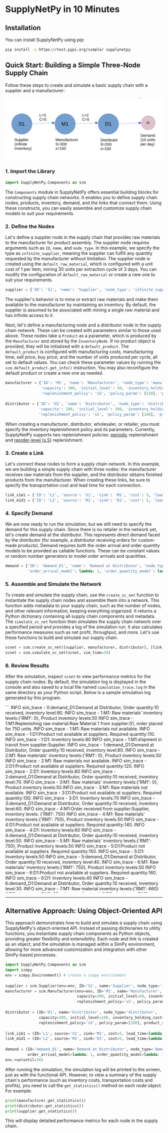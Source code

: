 # SupplyNetPy in 10 Minutes

## Installation

You can install SupplyNetPy using pip:

```sh
pip install -i https://test.pypi.org/simple/ supplynetpy
```

## Quick Start: Building a Simple Three-Node Supply Chain

Follow these steps to create and simulate a basic supply chain with a supplier and a manufacturer:

![alt text](img_two_node_sc.png)

### 1. Import the Library

```python
import SupplyNetPy.Components as scm
```
The `Components` module in SupplyNetPy offers essential building blocks for constructing supply chain networks. It enables you to define supply chain nodes, products, inventory, demand, and the links that connect them. Using these constructs, you can easily assemble and customize supply chain models to suit your requirements.

### 2. Define the Nodes

Let's define a supplier node in the supply chain that provides raw materials to the manufacturer for product assembly. The supplier node requires arguments such as `ID`, `name`, and `node_type`. In this example, we specify the type as `infinite_supplier`, meaning the supplier can fulfill any quantity requested by the manufacturer without limitation. The supplier node is created using the `default_raw_material`, which is configured with a unit cost of 1 per item, mining 30 units per extraction cycle of 3 days. You can modify the configuration of `default_raw_material` or create a new one to suit your requirements.

```python
supplier = {'ID': 'S1', 'name': 'Supplier', 'node_type': 'infinite_supplier'}
```

The supplier's behavior is to mine or extract raw materials and make them available to the manufacturer by maintaining an inventory. By default, the supplier is assumed to be associated with mining a single raw material and has infinite access to it.

Next, let's define a manufacturing node and a distributor node in the supply chain network. These can be created with parameters similar to those used above. These nodes take a `Product` as a parameter, which is produced by the `Manufacturer` and stored by the `InventoryNode`. If no product object is provided, they will be initialized with a `default_product`. The `default_product` is configured with manufacturing costs, manufacturing time, sell price, buy price, and the number of units produced per cycle, all set to default values. You can check these parameter values by running the `scm.default_product.get_info()` instruction. You may also reconfigure the default product or create a new one as needed.

```python
manufacturer = {'ID': 'M1', 'name': 'Manufacturer', 'node_type': 'manufacturer',
                'capacity': 300, 'initial_level': 50, 'inventory_holding_cost': 0.5,
                'replenishment_policy': 'sS', 'policy_param': [150], 'product_sell_price': 310}

distributor = {'ID': 'D1', 'name': 'Distributor', 'node_type': 'distributor',
               'capacity': 200, 'initial_level': 100, 'inventory_holding_cost': 1,
               'replenishment_policy': 'sS', 'policy_param': [100], 'product_sell_price': 320}
```

[qt]: ## "(Q,T): Replenish inventory every T days with Q units."
[ss]: ## "Continuously monitor inventory; replenish to capacity S when the level drops below s."

When creating a manufacturer, distributor, wholesaler, or retailer, you must specify the inventory replenishment policy and its parameters. Currently, SupplyNetPy supports two replenishment policies: [periodic][qt] replenishment and [reorder-level (s,S)][ss] replenishment.

### 3. Create a Link

Let's connect these nodes to form a supply chain network. In this example, we are building a simple supply chain with three nodes: the manufacturer receives raw materials from the supplier, and the distributor obtains finished products from the manufacturer. When creating these links, be sure to specify the transportation cost and lead time for each connection.

```python
link_s1m1 = {'ID': 'L1', 'source': 'S1', 'sink': 'M1', 'cost': 5, 'lead_time': lambda: 3}
link_m1d1 = {'ID': 'L2', 'source': 'M1', 'sink': 'D1', 'cost': 5, 'lead_time': lambda: 2}
```

### 4. Specify Demand

We are now ready to run the simulation, but we still need to specify the demand for this supply chain. Since there is no retailer in the network yet, let's create demand at the distributor. This represents direct demand faced by the distributor (for example, a distributor receiving orders for custom-made products). Demand requires both the order arrival and order quantity models to be provided as callable functions. These can be constant values or random number generators to model order arrivals and quantities.

```python
demand = {'ID': 'demand_D1', 'name': 'Demand at Distributor', 'node_type': 'demand',
          'order_arrival_model': lambda: 1, 'order_quantity_model': lambda: 10, 'demand_node': 'D1'}
```

### 5. Assemble and Simulate the Network

To create and simulate the supply chain, use the `create_sc_net` function to instantiate the supply chain nodes and assemble them into a network. This function adds metadata to your supply chain, such as the number of nodes, and other relevant information, keeping everything organized. It returns a Python dictionary containing all supply chain components and metadata. The `simulate_sc_net` function then simulates the supply chain network over a specified period and provides a log of the simulation run. It also calculates performance measures such as net profit, throughput, and more. Let's use these functions to build and simulate our supply chain.

```python
scnet = scm.create_sc_net([supplier, manufacturer, distributor], [link_s1m1, link_m1d1], [demand])
scnet = scm.simulate_sc_net(scnet, sim_time=30)
```

### 6. Review Results

After the simulation, inspect `scnet` to view performance metrics for the supply chain nodes. By default, the simulation log is displayed in the console and also saved to a local file named `simulation_trace.log` in the same directory as your Python script. Below is a sample simulation log generated by this program.

<div id="" style="overflow:scroll; height:600px;">
```
INFO sim_trace - 0:demand_D1:Demand at Distributor, Order quantity:10 received, inventory level:90.
INFO sim_trace - 1:M1: Raw materials' inventory levels:{'RM1': 0}, Product inventory levels:50
INFO sim_trace - 1:M1:Replenishing raw material:Raw Material 1 from supplier:S1, order placed for 750 units.
INFO sim_trace - 1:M1: Raw materials not available.
INFO sim_trace - 1:D1:Product not available at suppliers. Required quantity:110.
INFO sim_trace - 1:D1: Inventory levels:90
INFO sim_trace - 1:M1:shipment in transit from supplier:Supplier.
INFO sim_trace - 1:demand_D1:Demand at Distributor, Order quantity:10 received, inventory level:80.
INFO sim_trace - 2:M1: Raw materials' inventory levels:{'RM1': 0}, Product inventory levels:50
INFO sim_trace - 2:M1: Raw materials not available.
INFO sim_trace - 2:D1:Product not available at suppliers. Required quantity:120.
INFO sim_trace - 2:D1: Inventory levels:80
INFO sim_trace - 2:demand_D1:Demand at Distributor, Order quantity:10 received, inventory level:70.
INFO sim_trace - 3:M1: Raw materials' inventory levels:{'RM1': 0}, Product inventory levels:50
INFO sim_trace - 3:M1: Raw materials not available.
INFO sim_trace - 3:D1:Product not available at suppliers. Required quantity:130.
INFO sim_trace - 3:D1: Inventory levels:70
INFO sim_trace - 3:demand_D1:Demand at Distributor, Order quantity:10 received, inventory level:60.
INFO sim_trace - 4:M1:Order received from supplier:Supplier, inventory levels: {'RM1': 750}
INFO sim_trace - 4:M1: Raw materials' inventory levels:{'RM1': 750}, Product inventory levels:50
INFO sim_trace - 4:D1:Product not available at suppliers. Required quantity:140.
INFO sim_trace - 4:D1: Inventory levels:60
INFO sim_trace - 4:demand_D1:Demand at Distributor, Order quantity:10 received, inventory level:50.
INFO sim_trace - 5:M1: Raw materials' inventory levels:{'RM1': 750}, Product inventory levels:50
INFO sim_trace - 5:D1:Product not available at suppliers. Required quantity:150.
INFO sim_trace - 5:D1: Inventory levels:50
INFO sim_trace - 5:demand_D1:Demand at Distributor, Order quantity:10 received, inventory level:40.
INFO sim_trace - 6:M1: Raw materials' inventory levels:{'RM1': 750}, Product inventory levels:50
INFO sim_trace - 6:D1:Product not available at suppliers. Required quantity:160.
INFO sim_trace - 6:D1: Inventory levels:40
INFO sim_trace - 6:demand_D1:Demand at Distributor, Order quantity:10 received, inventory level:30.
INFO sim_trace - 7:M1: Raw material inventory levels:{'RM1': 660}
INFO sim_trace - 7:M1: 30 units manufactured.
INFO sim_trace - 7:M1: Product inventory levels:80
INFO sim_trace - 7:M1: Raw materials' inventory levels:{'RM1': 660}, Product inventory levels:80
INFO sim_trace - 7:D1:Product not available at suppliers. Required quantity:170.
INFO sim_trace - 7:D1: Inventory levels:30
INFO sim_trace - 7:demand_D1:Demand at Distributor, Order quantity:10 received, inventory level:20.
INFO sim_trace - 8:M1: Raw materials' inventory levels:{'RM1': 660}, Product inventory levels:80
INFO sim_trace - 8:D1:Product not available at suppliers. Required quantity:180.
INFO sim_trace - 8:D1: Inventory levels:20
INFO sim_trace - 8:demand_D1:Demand at Distributor, Order quantity:10 received, inventory level:10.
INFO sim_trace - 9:M1: Raw materials' inventory levels:{'RM1': 660}, Product inventory levels:80
INFO sim_trace - 9:D1:Product not available at suppliers. Required quantity:190.
INFO sim_trace - 9:D1: Inventory levels:10
INFO sim_trace - 9:demand_D1:Demand at Distributor, Order quantity:10 received, inventory level:0.
INFO sim_trace - 10:M1: Raw material inventory levels:{'RM1': 570}
INFO sim_trace - 10:M1: 30 units manufactured.
INFO sim_trace - 10:M1: Product inventory levels:110
INFO sim_trace - 10:M1: Raw materials' inventory levels:{'RM1': 570}, Product inventory levels:110
INFO sim_trace - 10:D1:Product not available at suppliers. Required quantity:200.
INFO sim_trace - 10:D1: Inventory levels:0
INFO sim_trace - 10:demand_D1:Demand at Distributor, Order quantity:10 not available, inventory level:0. No tolerance, shortage:10.
INFO sim_trace - 11:M1: Raw materials' inventory levels:{'RM1': 570}, Product inventory levels:110
INFO sim_trace - 11:D1:Product not available at suppliers. Required quantity:200.
INFO sim_trace - 11:D1: Inventory levels:0
INFO sim_trace - 11:demand_D1:Demand at Distributor, Order quantity:10 not available, inventory level:0. No tolerance, shortage:10.
INFO sim_trace - 12:M1: Raw materials' inventory levels:{'RM1': 570}, Product inventory levels:110
INFO sim_trace - 12:D1:Product not available at suppliers. Required quantity:200.
INFO sim_trace - 12:D1: Inventory levels:0
INFO sim_trace - 12:demand_D1:Demand at Distributor, Order quantity:10 not available, inventory level:0. No tolerance, shortage:10.
INFO sim_trace - 13:M1: Raw material inventory levels:{'RM1': 480}
INFO sim_trace - 13:M1: 30 units manufactured.
INFO sim_trace - 13:M1: Product inventory levels:140
INFO sim_trace - 13:M1: Raw materials' inventory levels:{'RM1': 480}, Product inventory levels:140
INFO sim_trace - 13:D1:Product not available at suppliers. Required quantity:200.
INFO sim_trace - 13:D1: Inventory levels:0
INFO sim_trace - 13:demand_D1:Demand at Distributor, Order quantity:10 not available, inventory level:0. No tolerance, shortage:10.
INFO sim_trace - 14:M1: Raw materials' inventory levels:{'RM1': 480}, Product inventory levels:140
INFO sim_trace - 14:D1:Product not available at suppliers. Required quantity:200.
INFO sim_trace - 14:D1: Inventory levels:0
INFO sim_trace - 14:demand_D1:Demand at Distributor, Order quantity:10 not available, inventory level:0. No tolerance, shortage:10.
INFO sim_trace - 15:M1: Raw materials' inventory levels:{'RM1': 480}, Product inventory levels:140
INFO sim_trace - 15:D1:Product not available at suppliers. Required quantity:200.
INFO sim_trace - 15:D1: Inventory levels:0
INFO sim_trace - 15:demand_D1:Demand at Distributor, Order quantity:10 not available, inventory level:0. No tolerance, shortage:10.
INFO sim_trace - 16:M1: Raw material inventory levels:{'RM1': 390}
INFO sim_trace - 16:M1: 30 units manufactured.
INFO sim_trace - 16:M1: Product inventory levels:170
INFO sim_trace - 16:M1: Raw materials' inventory levels:{'RM1': 390}, Product inventory levels:170
INFO sim_trace - 16:D1:Product not available at suppliers. Required quantity:200.
INFO sim_trace - 16:D1: Inventory levels:0
INFO sim_trace - 16:demand_D1:Demand at Distributor, Order quantity:10 not available, inventory level:0. No tolerance, shortage:10.
INFO sim_trace - 17:M1: Raw materials' inventory levels:{'RM1': 390}, Product inventory levels:170
INFO sim_trace - 17:D1:Product not available at suppliers. Required quantity:200.
INFO sim_trace - 17:D1: Inventory levels:0
INFO sim_trace - 17:demand_D1:Demand at Distributor, Order quantity:10 not available, inventory level:0. No tolerance, shortage:10.
INFO sim_trace - 18:M1: Raw materials' inventory levels:{'RM1': 390}, Product inventory levels:170
INFO sim_trace - 18:D1:Product not available at suppliers. Required quantity:200.
INFO sim_trace - 18:D1: Inventory levels:0
INFO sim_trace - 18:demand_D1:Demand at Distributor, Order quantity:10 not available, inventory level:0. No tolerance, shortage:10.
INFO sim_trace - 19:M1: Raw material inventory levels:{'RM1': 300}
INFO sim_trace - 19:M1: 30 units manufactured.
INFO sim_trace - 19:M1: Product inventory levels:200
INFO sim_trace - 19:M1: Raw materials' inventory levels:{'RM1': 300}, Product inventory levels:200
INFO sim_trace - 19:D1: Inventory levels:0
INFO sim_trace - 19:D1:Replenishing inventory from supplier:Manufacturer, order placed for 200 units.
INFO sim_trace - 19:demand_D1:Demand at Distributor, Order quantity:10 not available, inventory level:0. No tolerance, shortage:10.
INFO sim_trace - 19:D1:shipment in transit from supplier:Manufacturer.
INFO sim_trace - 20:M1: Raw materials' inventory levels:{'RM1': 300}, Product inventory levels:0
INFO sim_trace - 20:M1:Replenishing raw material:Raw Material 1 from supplier:S1, order placed for 600 units.
INFO sim_trace - 20:D1: Inventory levels:0
INFO sim_trace - 20:demand_D1:Demand at Distributor, Order quantity:10 not available, inventory level:0. No tolerance, shortage:10.
INFO sim_trace - 20:M1:shipment in transit from supplier:Supplier.
INFO sim_trace - 21:D1:Inventory replenished. Inventory levels:200
INFO sim_trace - 21:M1: Raw materials' inventory levels:{'RM1': 300}, Product inventory levels:0
INFO sim_trace - 21:D1: Inventory levels:200
INFO sim_trace - 21:demand_D1:Demand at Distributor, Order quantity:10 received, inventory level:190.
INFO sim_trace - 22:M1: Raw material inventory levels:{'RM1': 210}
INFO sim_trace - 22:M1: 30 units manufactured.
INFO sim_trace - 22:M1: Product inventory levels:30
INFO sim_trace - 22:M1: Raw materials' inventory levels:{'RM1': 210}, Product inventory levels:30
INFO sim_trace - 22:D1: Inventory levels:190
INFO sim_trace - 22:demand_D1:Demand at Distributor, Order quantity:10 received, inventory level:180.
INFO sim_trace - 23:M1:Order received from supplier:Supplier, inventory levels: {'RM1': 810}
INFO sim_trace - 23:M1: Raw materials' inventory levels:{'RM1': 810}, Product inventory levels:30
INFO sim_trace - 23:D1: Inventory levels:180
INFO sim_trace - 23:demand_D1:Demand at Distributor, Order quantity:10 received, inventory level:170.
INFO sim_trace - 24:M1: Raw materials' inventory levels:{'RM1': 810}, Product inventory levels:30
INFO sim_trace - 24:D1: Inventory levels:170
INFO sim_trace - 24:demand_D1:Demand at Distributor, Order quantity:10 received, inventory level:160.
INFO sim_trace - 25:M1: Raw material inventory levels:{'RM1': 720}
INFO sim_trace - 25:M1: 30 units manufactured.
INFO sim_trace - 25:M1: Product inventory levels:60
INFO sim_trace - 25:M1: Raw materials' inventory levels:{'RM1': 720}, Product inventory levels:60
INFO sim_trace - 25:D1: Inventory levels:160
INFO sim_trace - 25:demand_D1:Demand at Distributor, Order quantity:10 received, inventory level:150.
INFO sim_trace - 26:M1: Raw materials' inventory levels:{'RM1': 720}, Product inventory levels:60
INFO sim_trace - 26:D1: Inventory levels:150
INFO sim_trace - 26:demand_D1:Demand at Distributor, Order quantity:10 received, inventory level:140.
INFO sim_trace - 27:M1: Raw materials' inventory levels:{'RM1': 720}, Product inventory levels:60
INFO sim_trace - 27:D1: Inventory levels:140
INFO sim_trace - 27:demand_D1:Demand at Distributor, Order quantity:10 received, inventory level:130.
INFO sim_trace - 28:M1: Raw material inventory levels:{'RM1': 630}
INFO sim_trace - 28:M1: 30 units manufactured.
INFO sim_trace - 28:M1: Product inventory levels:90
INFO sim_trace - 28:M1: Raw materials' inventory levels:{'RM1': 630}, Product inventory levels:90
INFO sim_trace - 28:D1: Inventory levels:130
INFO sim_trace - 28:demand_D1:Demand at Distributor, Order quantity:10 received, inventory level:120.
INFO sim_trace - 29:M1: Raw materials' inventory levels:{'RM1': 630}, Product inventory levels:90
INFO sim_trace - 29:D1: Inventory levels:120
INFO sim_trace - 29:demand_D1:Demand at Distributor, Order quantity:10 received, inventory level:110.
INFO sim_trace - Node S1 performance measures:
INFO sim_trace -        Inventory cost = 0
INFO sim_trace -        Transportation cost = 0
INFO sim_trace -        Mining cost = 0
INFO sim_trace -        Node cost = 0
INFO sim_trace -        Total products sold = 1350
INFO sim_trace -        Profit = 0
INFO sim_trace -        Net profit = 0
INFO sim_trace - Node M1 performance measures:
INFO sim_trace -        Inventory cost = 1225.0
INFO sim_trace -        Transportation cost = 10
INFO sim_trace -        Manufacturing cost = 12000
INFO sim_trace -        Node cost = 13235.0
INFO sim_trace -        Total products sold = 200
INFO sim_trace -        Profit = 51400
INFO sim_trace -        Net profit = 38165.0
INFO sim_trace - Node D1 performance measures:
INFO sim_trace -        Inventory cost = 1890
INFO sim_trace -        Transportation cost = 5
INFO sim_trace -        Node cost = 1895
INFO sim_trace -        Total products sold = 190
INFO sim_trace -        Profit = 1900
INFO sim_trace -        Net profit = 5
INFO sim_trace - Demand demand_D1 performance measures:
INFO sim_trace -        Total demand = 300
INFO sim_trace -        Total products sold = 190
INFO sim_trace -        Unsatisfied demand = 110
INFO sim_trace -        Shortage = 110
INFO sim_trace - Supply chain performance:
INFO sim_trace -        Number of products sold = 190
INFO sim_trace -        SC inventory cost = 3115.0
INFO sim_trace -        SC total tranportation cost = 15
INFO sim_trace -        SC total cost = 15130.0
INFO sim_trace -        SC total net profit = 38170.0
INFO sim_trace -        Unsatisfied demand  = 110
```
</div>

---

## Alternative Approach: Using Object-Oriented API

This approach demonstrates how to build and simulate a supply chain using SupplyNetPy's object-oriented API. Instead of passing dictionaries to utility functions, you instantiate supply chain components as Python objects, providing greater flexibility and extensibility. Each node and link is created as an object, and the simulation is managed within a SimPy environment, allowing for more advanced customization and integration with other SimPy-based processes.

```python
import SupplyNetPy.Components as scm
import simpy
env = simpy.Environment() # create a simpy environment

supplier = scm.Supplier(env=env, ID='S1', name='Supplier', node_type='infinite_supplier') # create an infinite supplier 
manufacturer = scm.Manufacturer(env=env, ID='M1', name='Manufacturer', node_type='manufacturer', 
                                capacity=300, initial_level=50, inventory_holding_cost=0.5,
                                replenishment_policy='sS', policy_param=[150], product_sell_price=310)

distributor = (ID='D1', name='Distributor', node_type='distributor',
               capacity=200, initial_level=100, inventory_holding_cost=1,
               replenishment_policy='sS', policy_param=[100], product_sell_price=320)

link_s1m1 = (ID='L1', source='S1', sink='M1', cost=5, lead_time=lambda: 3)
link_m1d1 = (ID='L2', source='M1', sink='D1', cost=5, lead_time=lambda: 2)

demand = (ID='demand_D1', name='Demand at Distributor', node_type='demand',
          order_arrival_model=lambda: 1, order_quantity_model=lambda: 10, demand_node='D1')
env.run(until=30)

```
After running the simulation, the simulation log will be printed to the screen, just as with the functional API. However, to view a summary of the supply chain's performance (such as inventory costs, transportation costs and profits), you need to call the `get_statistics()` method on each node object. For example:

```python
print(manufacturer.get_statistics())
print(distributor.get_statistics())
print(supplier.get_statistics())
```

This will display detailed performance metrics for each node in the supply chain.